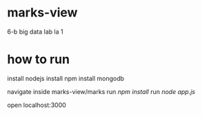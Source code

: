# marks-view

6-b big data lab la 1

# how to run
install nodejs
install npm
install mongodb

navigate inside marks-view/marks
run <i>npm install</i>
run <i>node app.js</i>

open localhost:3000
